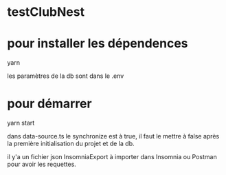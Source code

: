 # testClubNest

# pour installer les dépendences 

yarn


les paramètres de la db sont dans le .env

# pour démarrer 

yarn start

dans data-source.ts le synchronize est à true, il faut le mettre à false après la première initialisation du projet et de la db.

il y'a un fichier json InsomniaExport à importer dans Insomnia ou Postman pour avoir les requettes.
